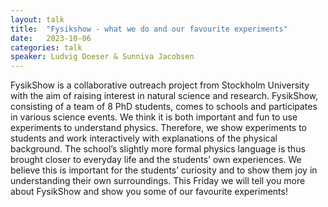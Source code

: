 ```yaml
---
layout: talk
title:  "Fysikshow - what we do and our favourite experiments"
date:   2023-10-06
categories: talk
speaker: Ludvig Doeser & Sunniva Jacobsen
---
```

FysikShow is a collaborative outreach project from Stockholm University with the aim of raising interest in natural science and research. FysikShow, consisting of a team of 8 PhD students, comes to schools and participates in various science events. We think it is both important and fun to use experiments to understand physics. Therefore, we show experiments to students and work interactively with explanations of the physical background. The school’s slightly more formal physics language is thus brought closer to everyday life and the students’ own experiences. We believe this is important for the students’ curiosity and to show them joy in understanding their own surroundings. This Friday we will tell you more about FysikShow and show you some of our favourite experiments!
